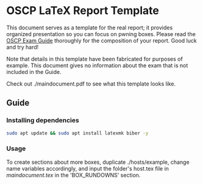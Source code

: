 # OSCP LaTeX Report Template

This document serves as a template for the real report; it provides organized presentation so you can focus on pwning boxes. Please read the [OSCP Exam Guide](https://support.offensive-security.com/oscp-exam-guide/) thoroughly for the composition of your report. Good luck and try hard!

Note that details in this template have been fabricated for purposes of example. This document gives no information about the exam that is not included in the Guide.

Check out ./maindocument.pdf to see what this template looks like.

## Guide
### Installing dependencies
```bash
sudo apt update && sudo apt install latexmk biber -y
```
### Usage

To create sections about more boxes, duplicate ./hosts/example, change name variables accordingly, and input the folder's host.tex file in *maindocument.tex* in the 'BOX_RUNDOWNS' section.
